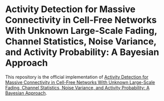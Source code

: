 # Activity Detection for Massive Connectivity in Cell-Free Networks With Unknown Large-Scale Fading, Channel Statistics, Noise Variance, and Activity Probability: A Bayesian Approach

This repository is the official implementation of [Activity Detection for Massive Connectivity in Cell-Free Networks With Unknown Large-Scale Fading, Channel Statistics, Noise Variance, and Activity Probability: A Bayesian Approach](https://ieeexplore.ieee.org/document/10418889). 